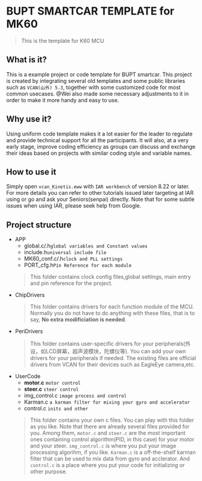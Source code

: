 # BUPT SMARTCAR TEMPLATE for MK60
> This is the template for K60 MCU
## What is it?
This is a example project or code template for BUPT smartcar. This project is created by integrating several old templates and some public libraries such as `VCAN(山外) 5.3`, together with some customized code for most common usecases. @Wei also made some necessary adjustments to it in order to make it more handy and easy to use.
## Why use it?
Using uniform code template makes it a lot easier for the leader to regulate and provide technical support for all the participants. It will also, at a very early stage, improve coding efficiency as groups can discuss and exchange their ideas based on projects with similar coding style and variable names.
## How to use it
Simply open `vcan_Kinetis.eww` with `IAR workbench` of version 8.22 or later. For more details you can refer to other tutorials issued later targeting at IAR using or go and ask your Seniors(senpai) directly. Note that for some subtle issues when using IAR, please seek help from Google.

## Project structure
- APP
    + global.c/.h`global variables and Constant values`
    + include.h`universal include file`
    + MK60_conf.c/.h`clock and PLL settings`
    + PORT_cfg.h`Pin Reference for each module`
    >This folder contains clock config files,global settings, main entry and pin reference for the project.
+ ChipDrivers
    >This folder contains drivers for each function module of the MCU. Normally you do not have to do anything with these files, that is to say, **No extra modificiation is needed**.
+ PeriDrivers
    >This folder contains user-specific drivers for your peripherals(外设，如LCD屏幕，超声波模块，陀螺仪等). You can add your own drivers for your peripherals if needed. The existing files are official drivers from VCAN for their devices such as EagleEye camera,etc. 
+ UserCode
    + **motor.c** `motor control`
    + **steer.c** `steer control`
    + img_control.c `image process and control`
    + Karman.c `a karman filter for mixing your gyro and accelerator`
    + control.c `inits and other`
    > This folder contains your own c files. You can play with this folder as you like. Note that there are already several files provided for you. Among them, `motor.c` and `steer.c` are the most important ones containing control algorithm(PID, in this case) for your motor and your steer. `img_control.c` is where you put your image processing algorihm, if you like. `Karman.c` is a off-the-shelf karman filter that can be used to mix data from gyro and acclerator. And `control.c` is a place where you put your code for initializing or other purpose.
    
